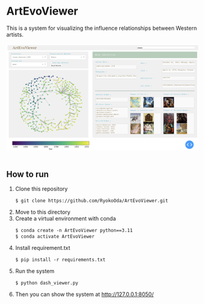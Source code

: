 # ArtEvoViewer

This is a system for visualizing the influence relationships between Western artists.
<br>
<br>
![The system overview](./overview.png)
<br>
<br>
## How to run
1. Clone this repository
   ```
   $ git clone https://github.com/RyokoOda/ArtEvoViewer.git
   ```
2. Move to this directory
3. Create a virtual environment with conda
   ```
   $ conda create -n ArtEvoViewer python==3.11
   $ conda activate ArtEvoViewer
   ```
4. Install requirement.txt
   ```
   $ pip install -r requirements.txt
   ```
5. Run the system
   ```
   $ python dash_viewer.py
   ```
6. Then you can show the system at http://127.0.0.1:8050/
